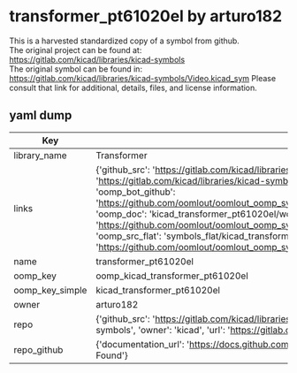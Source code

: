 # transformer_pt61020el by arturo182  
This is a harvested standardized copy of a symbol from github.  
The original project can be found at:  
https://gitlab.com/kicad/libraries/kicad-symbols  
The original symbol can be found in:
https://gitlab.com/kicad/libraries/kicad-symbols/Video.kicad_sym
Please consult that link for additional, details, files, and license information.  
## yaml dump  
| Key | Value |  
| --- | --- |  
| library_name | Transformer |  
| links | {'github_src': 'https://gitlab.com/kicad/libraries/kicad-symbols/Video.kicad_sym', 'github_src_repo': 'https://gitlab.com/kicad/libraries/kicad-symbols', 'oomp_bot': 'kicad_transformer_pt61020el/working', 'oomp_bot_github': 'https://github.com/oomlout/oomlout_oomp_symbol_bot/tree/main/kicad_transformer_pt61020el/working', 'oomp_doc': 'kicad_transformer_pt61020el/working', 'oomp_doc_github': 'https://github.com/oomlout/oomlout_oomp_symbol_doc/tree/main/kicad_transformer_pt61020el/working', 'oomp_src_flat': 'symbols_flat/kicad_transformer_pt61020el/working', 'oomp_src_flat_github': 'https://github.com/oomlout/oomlout_oomp_symbol_src/tree/main/kicad_transformer_pt61020el/working'} |  
| name | transformer_pt61020el |  
| oomp_key | oomp_kicad_transformer_pt61020el |  
| oomp_key_simple | kicad_transformer_pt61020el |  
| owner | arturo182 |  
| repo | {'github_src': 'https://gitlab.com/kicad/libraries/kicad-symbols/Video.kicad_sym', 'name': 'libraries/kicad-symbols', 'owner': 'kicad', 'url': 'https://gitlab.com/kicad/libraries/kicad-symbols'} |  
| repo_github | {'documentation_url': 'https://docs.github.com/rest/repos/repos#get-a-repository', 'message': 'Not Found'} |  

